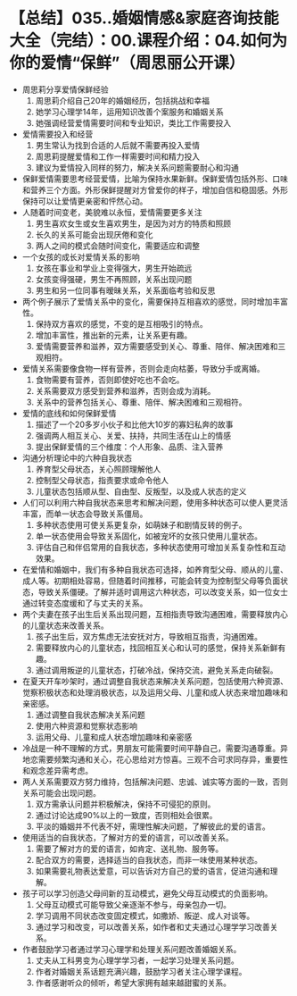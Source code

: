 # 【总结】035..婚姻情感&家庭咨询技能大全（完结）：00.课程介绍：04.如何为你的爱情“保鲜”（周思丽公开课）

-   周思莉分享爱情保鲜经验
    1.  周思莉介绍自己20年的婚姻经历，包括挑战和幸福
    2.  她学习心理学14年，运用知识改善个案服务和婚姻关系
    3.  她强调经营爱情需要时间和专业知识，类比工作需要投入
-   爱情需要投入和经营
    1.  男生常认为找到合适的人后就不需要再投入爱情
    2.  周思莉提醒爱情和工作一样需要时间和精力投入
    3.  建议为爱情投入同样的努力，解决关系问题需要耐心和沟通
-   保鲜爱情需要思考经营爱情，比喻为保持水果新鲜。保鲜爱情包括外形、口味和营养三个方面。外形保鲜提醒对方曾爱你的样子，增加自信和稳固感。外形保持可以让爱情更亲密和怦然心动。
-   人随着时间变老，美貌难以永恒，爱情需要更多关注
    1.  男生喜欢女生或女生喜欢男生，是因为对方的特质和照顾
    2.  长久的关系可能会出现厌倦和变化
    3.  两人之间的模式会随时间变化，需要适应和调整
-   一个女孩的成长对爱情关系的影响
    1.  女孩在事业和学业上变得强大，男生开始疏远
    2.  女孩变得强硬，男生不再照顾，关系出现问题
    3.  男生和另一位同事有暧昧关系，关系面临考验和反思
-   两个例子展示了爱情关系中的变化，需要保持互相喜欢的感觉，同时增加丰富性。
    1.  保持双方喜欢的感觉，不变的是互相吸引的特点。
    2.  增加丰富性，推出新的元素，让关系更有趣。
    3.  爱情需要营养和滋养，双方需要感受到关心、尊重、陪伴、解决困难和三观相符。
-   爱情关系需要像食物一样有营养，否则会走向枯萎，导致分手或离婚。
    1.  食物需要有营养，否则即使好吃也不会吃。
    2.  关系需要双方感受到营养和滋养，否则会成为消耗。
    3.  关系中的营养包括关心、尊重、陪伴、解决困难和三观相符。
-   爱情的底线和如何保鲜爱情
    1.  描述了一个20多岁小伙子和比他大10岁的寡妇私奔的故事
    2.  强调两人相互关心、关爱、扶持，共同生活在山上的情感
    3.  提出保鲜爱情的三个维度：个人形象、品质、注入营养
-   沟通分析理论中的六种自我状态
    1.  养育型父母状态，关心照顾理解他人
    2.  控制型父母状态，指责要求或命令他人
    3.  儿童状态包括顺从型、自由型、反叛型，以及成人状态的定义
-   人们可以利用六种自我状态来思考和解决问题，使用多种状态可以使人更灵活丰富，而单一状态会导致关系僵局。
    1.  多种状态使用可使关系更复杂，如萌妹子和剧情反转的例子。
    2.  单一状态使用会导致关系固化，如被宠坏的女孩只使用儿童状态。
    3.  评估自己和伴侣常用的自我状态，多种状态使用可增加关系复杂性和互动效果。
-   在爱情和婚姻中，我们有多种自我状态可选择，如养育型父母、顺从的儿童、成人等。初期相处容易，但随着时间推移，可能会转变为控制型父母等负面状态，导致关系僵硬。了解并适时调用这六种状态，可以改变关系，如一位女士通过转变态度缓和了与丈夫的关系。
-   两个夫妻在孩子出生后关系出现问题，互相指责导致沟通困难，需要释放内心的儿童状态来改善关系。
    1.  孩子出生后，双方焦虑无法安抚对方，导致相互指责，沟通困难。
    2.  需要释放内心的儿童状态，找回相互关心和认可的感觉，保持关系新鲜有趣。
    3.  通过调用叛逆的儿童状态，打破冷战，保持交流，避免关系走向破裂。
-   在夏天开车吵架时，通过调整自我状态来解决关系问题，包括使用六种资源、觉察积极状态和处理消极状态，以及运用父母、儿童和成人状态来增加趣味和亲密感。
    1.  通过调整自我状态解决关系问题
    2.  使用六种资源和觉察状态影响
    3.  运用父母、儿童和成人状态增加趣味和亲密感
-   冷战是一种不理解的方式，男朋友可能需要时间平静自己，需要沟通尊重。异地恋需要频繁沟通和关心，花心思给对方惊喜。三观不合可求同存异，重要性和观念差异需考虑。
-   两人关系需要双方努力维持，包括解决问题、忠诚、诚实等方面的一致，否则关系可能会出现问题。
    1.  双方需承认问题并积极解决，保持不可侵犯的原则。
    2.  通过讨论达成90%以上的一致度，否则相处会很累。
    3.  平淡的婚姻并不代表不好，需理性解决问题，了解彼此的爱的语言。
-   使用适当的自我状态，了解对方的爱的语言，可以改善关系。
    1.  需要了解对方的爱的语言，如肯定、送礼物、服务等。
    2.  配合双方的需要，选择适当的自我状态，而非一味使用某种状态。
    3.  如果需要礼物表达爱意，可以告诉对方自己的爱的语言，促进沟通和理解。
-   孩子可以学习创造父母间新的互动模式，避免父母互动模式的负面影响。
    1.  父母互动模式可能导致父亲逐渐不参与，母亲包办一切。
    2.  学习调用不同状态改变固定模式，如撒娇、叛逆、成人对谈等。
    3.  通过学习和改变，可以改善关系，如作者和丈夫通过心理学学习改善关系。
-   作者鼓励学习者通过学习心理学和处理关系问题改善婚姻关系。
    1.  丈夫从工科男变为心理学学习者，一起学习处理关系问题。
    2.  作者对婚姻关系话题充满兴趣，鼓励学习者关注心理学课程。
    3.  作者感谢听众的倾听，希望大家拥有越来越甜蜜的关系。